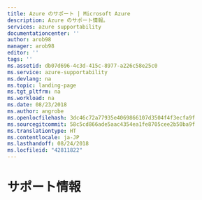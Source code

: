 ```yaml
---
title: Azure のサポート | Microsoft Azure
description: Azure のサポート情報。
services: azure supportability
documentationcenter: ''
author: arob98
manager: arob98
editor: ''
tags: ''
ms.assetid: db07d696-4c3d-415c-8977-a226c58e25c0
ms.service: azure-supportability
ms.devlang: na
ms.topic: landing-page
ms.tgt_pltfrm: na
ms.workload: na
ms.date: 08/23/2018
ms.author: angrobe
ms.openlocfilehash: 3dc46c72a77935e4069866107d3504f4f3ecfa9f
ms.sourcegitcommit: 58c5cd866ade5aac4354ea1fe8705cee2b50ba9f
ms.translationtype: HT
ms.contentlocale: ja-JP
ms.lasthandoff: 08/24/2018
ms.locfileid: "42811822"
---
```

# <a name="support-information"></a>サポート情報

